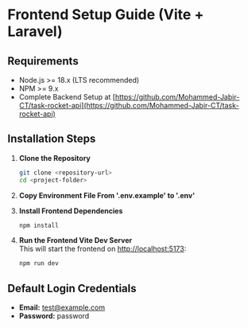 # Frontend Setup Guide (Vite + Laravel)


## Requirements

- Node.js >= 18.x (LTS recommended)  
- NPM >= 9.x  
- Complete Backend Setup at [https://github.com/Mohammed-Jabir-CT/task-rocket-api](https://github.com/Mohammed-Jabir-CT/task-rocket-api)
  
## Installation Steps

1. **Clone the Repository**  
   ```bash
   git clone <repository-url>
   cd <project-folder>
   ```

2. **Copy Environment File From '.env.example' to '.env'**

3. **Install Frontend Dependencies**  
   ```bash
   npm install
   ```

4. **Run the Frontend Vite Dev Server**  
   This will start the frontend on [http://localhost:5173](http://localhost:5173):
   ```bash
   npm run dev
   ```

## Default Login Credentials

- **Email:** test@example.com  
- **Password:** password
